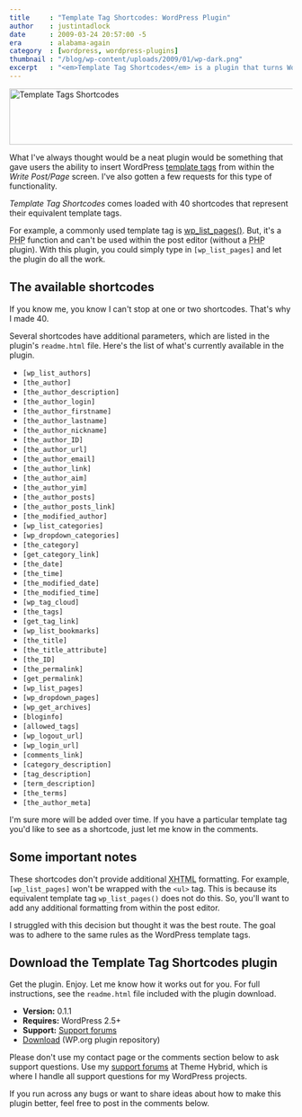 ```yaml
---
title     : "Template Tag Shortcodes: WordPress Plugin"
author    : justintadlock
date      : 2009-03-24 20:57:00 -5
era       : alabama-again
category  : [wordpress, wordpress-plugins]
thumbnail : "/blog/wp-content/uploads/2009/01/wp-dark.png"
excerpt   : "<em>Template Tag Shortcodes</em> is a plugin that turns WordPress template tags into easy-to-use <code>[shortcodes]</code> that can be deployed in your posts and pages."
---
```


<img src="http://justintadlock.com/blog/wp-content/uploads/2009/03/template-tag-shortcodes.png" alt="Template Tags Shortcodes" title="Template Tags Shortcodes" width="600" height="100" class="aligncenter size-full wp-image-1542" />

What I've always thought would be a neat plugin would be something that gave users the ability to insert WordPress <a href="http://codex.wordpress.org/Template_Tags" title="WordPress template tags">template tags</a> from within the <em>Write Post/Page</em> screen.  I've also gotten a few requests for this type of functionality.

<em>Template Tag Shortcodes</em> comes loaded with 40 shortcodes that represent their equivalent template tags.

For example, a commonly used template tag is <a href="http://codex.wordpress.org/Template_Tags/wp_list_pages" title="wp_list_pages() WordPress template tag">wp_list_pages()</a>.  But, it's a <acronym title="Hypertext Preprocessor">PHP</acronym> function and can't be used within the post editor (without a <acronym title="Hypertext Preprocessor">PHP</acronym> plugin).  With this plugin, you could simply type in <code>[wp_list_pages]</code> and let the plugin do all the work.

<h2>The available shortcodes</h2>

If you know me, you know I can't stop at one or two shortcodes.  That's why I made 40.

Several shortcodes have additional parameters, which are listed in the plugin's <code>readme.html</code> file.  Here's the list of what's currently available in the plugin.

<ul>
	<li><code>[wp_list_authors]</code></li>
	<li><code>[the_author]</code></li>
	<li><code>[the_author_description]</code></li>
	<li><code>[the_author_login]</code></li>
	<li><code>[the_author_firstname]</code></li>
	<li><code>[the_author_lastname]</code></li>
	<li><code>[the_author_nickname]</code></li>
	<li><code>[the_author_ID]</code></li>
	<li><code>[the_author_url]</code></li>
	<li><code>[the_author_email]</code></li>
	<li><code>[the_author_link]</code></li>
	<li><code>[the_author_aim]</code></li>
	<li><code>[the_author_yim]</code></li>
	<li><code>[the_author_posts]</code></li>
	<li><code>[the_author_posts_link]</code></li>
	<li><code>[the_modified_author]</code></li>
	<li><code>[wp_list_categories]</code></li>
	<li><code>[wp_dropdown_categories]</code></li>
	<li><code>[the_category]</code></li>
	<li><code>[get_category_link]</code></li>
	<li><code>[the_date]</code></li>
	<li><code>[the_time]</code></li>
	<li><code>[the_modified_date]</code></li>
	<li><code>[the_modified_time]</code></li>
	<li><code>[wp_tag_cloud]</code></li>
	<li><code>[the_tags]</code></li>
	<li><code>[get_tag_link]</code></li>
	<li><code>[wp_list_bookmarks]</code></li>
	<li><code>[the_title]</code></li>
	<li><code>[the_title_attribute]</code></li>
	<li><code>[the_ID]</code></li>
	<li><code>[the_permalink]</code></li>
	<li><code>[get_permalink]</code></li>
	<li><code>[wp_list_pages]</code></li>
	<li><code>[wp_dropdown_pages]</code></li>
	<li><code>[wp_get_archives]</code></li>
	<li><code>[bloginfo]</code></li>
	<li><code>[allowed_tags]</code></li>
	<li><code>[wp_logout_url]</code></li>
	<li><code>[wp_login_url]</code></li>
	<li><code>[comments_link]</code></li>
	<li><code>[category_description]</code></li>
	<li><code>[tag_description]</code></li>
	<li><code>[term_description]</code></li>
	<li><code>[the_terms]</code></li>
	<li><code>[the_author_meta]</code></li>
</ul>

I'm sure more will be added over time.  If you have a particular template tag you'd like to see as a shortcode, just let me know in the comments.

<h2>Some important notes</h2>

These shortcodes don't provide additional <acronym title="Extensible Hypertext Markup Language">XHTML</acronym> formatting.  For example, <code>[wp_list_pages]</code> won't be wrapped with the <code>&lt;ul&gt;</code> tag.  This is because its equivalent template tag <code>wp_list_pages()</code> does not do this.  So, you'll want to add any additional formatting from within the post editor.

I struggled with this decision but thought it was the best route.  The goal was to adhere to the same rules as the WordPress template tags.

<h2>Download the Template Tag Shortcodes plugin</h2>

Get the plugin.  Enjoy.  Let me know how it works out for you.  For full instructions, see the <code>readme.html</code> file included with the plugin download.

<ul>
	<li><strong>Version:</strong> 0.1.1</li>
	<li><strong>Requires:</strong> WordPress 2.5+</li>
	<li><strong>Support:</strong> <a href="http://themehybrid.com/support" title="Support forums at Theme Hybrid">Support forums</a></li>
	<li><a href="http://wordpress.org/extend/plugins/template-tag-shortcodes" title="Download the Template Tag Shortcodes WP plugin from the plugins repository">Download</a> (WP.org plugin repository)</li>
</ul>

<p class="note">Please don't use my contact page or the comments section below to ask support questions.  Use my <a href="http://themehybrid.com/support" title="Theme Hybrid support forums">support forums</a> at Theme Hybrid, which is where I handle all support questions for my WordPress projects.</p>

If you run across any bugs or want to share ideas about how to make this plugin better, feel free to post in the comments below.
